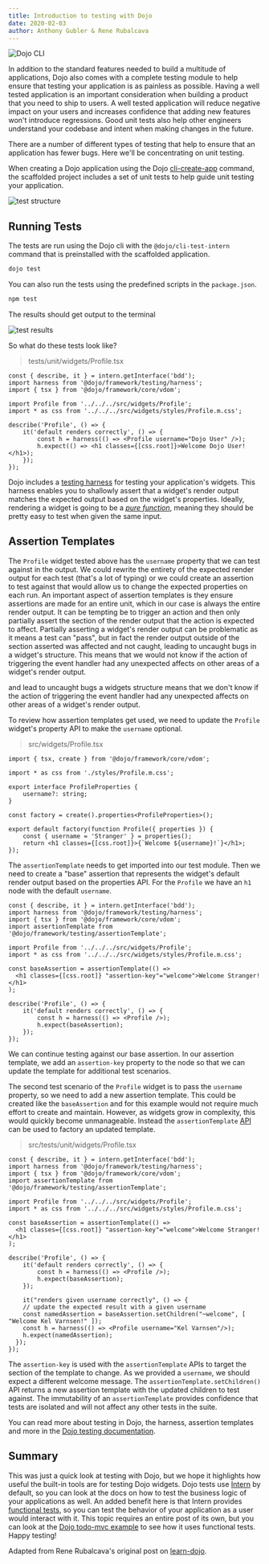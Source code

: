 ```yaml
---
title: Introduction to testing with Dojo
date: 2020-02-03
author: Anthony Gubler & Rene Rubalcava
---
```


![Dojo CLI](assets/blog/introduction-to-testing-with-dojo/featured.svg)

<!-- more -->

In addition to the standard features needed to build a multitude of applications, Dojo also comes with a complete testing module to help ensure that testing your application is as painless as possible. Having a well tested application is an important consideration when building a product that you need to ship to users. A well tested application will reduce negative impact on your users and increases confidence that adding new features won't introduce regressions. Good unit tests also help other engineers understand your codebase and intent when making changes in the future.

There are a number of different types of testing that help to ensure that an application has fewer bugs. Here we'll be concentrating on unit testing.

When creating a Dojo application using the Dojo [cli-create-app](https://dojo.io/blog/dojo-cli-template-app) command, the scaffolded project includes a set of unit tests to help guide unit testing your application.

![test structure](assets/blog/introduction-to-testing-with-dojo/test-structure.png)

## Running Tests

The tests are run using the Dojo cli with the `@dojo/cli-test-intern` command that is preinstalled with the scaffolded application.

```bash
dojo test
```

You can also run the tests using the predefined scripts in the `package.json`.

```bash
npm test
```

The results should get output to the terminal

![test results](assets/blog/introduction-to-testing-with-dojo/test-results.png)

So what do these tests look like?

> tests/unit/widgets/Profile.tsx

```tsx
const { describe, it } = intern.getInterface('bdd');
import harness from '@dojo/framework/testing/harness';
import { tsx } from '@dojo/framework/core/vdom';

import Profile from '../../../src/widgets/Profile';
import * as css from '../../../src/widgets/styles/Profile.m.css';

describe('Profile', () => {
	it('default renders correctly', () => {
		const h = harness(() => <Profile username="Dojo User" />);
		h.expect(() => <h1 classes={[css.root]}>Welcome Dojo User!</h1>);
	});
});
```

Dojo includes a [testing harness](https://dojo.io/learn/testing/dojo-test-harness) for testing your application's widgets. This harness enables you to shallowly assert that a widget's render output matches the expected output based on the widget's properties. Ideally, rendering a widget is going to be a _[pure function](https://github.com/MostlyAdequate/mostly-adequate-guide/blob/master/ch03.md#chapter-03-pure-happiness-with-pure-functions)_, meaning they should be pretty easy to test when given the same input. 

## Assertion Templates

The `Profile` widget tested above has the `username` property that we can test against in the output. We could rewrite the entirety of the expected render output for each test (that's a lot of typing) or we could create an assertion to test against that would allow us to change the expected properties on each run. An important aspect of assertion templates is they ensure assertions are made for an entire unit, which in our case is always the entire render output. It can be tempting be to trigger an action and then only partially assert the section of the render output that the action is expected to affect. Partially asserting a widget's render output can be problematic as it means a test can "pass", but in fact the render output outside of the section asserted was affected and not caught, leading to uncaught bugs in a widget's structure. This means that we would not know if the action of triggering the event handler had any unexpected affects on other areas of a widget's render output.

and lead to uncaught bugs  a widgets structure means that we don't know if the action of triggering the event handler had any unexpected affects on other areas of a widget's render output.

To review how assertion templates get used, we need to update the `Profile` widget's property API to make the `username` optional.

> src/widgets/Profile.tsx

```tsx
import { tsx, create } from '@dojo/framework/core/vdom';

import * as css from './styles/Profile.m.css';

export interface ProfileProperties {
	username?: string;
}

const factory = create().properties<ProfileProperties>();

export default factory(function Profile({ properties }) {
	const { username = 'Stranger' } = properties();
	return <h1 classes={[css.root]}>{`Welcome ${username}!`}</h1>;
});
```

The `assertionTemplate` needs to get imported into our test module. Then we need to create a "base" assertion that represents the widget's default render output based on the properties API. For the `Profile` we have an `h1` node with the default `username`.

```tsx
const { describe, it } = intern.getInterface('bdd');
import harness from '@dojo/framework/testing/harness';
import { tsx } from '@dojo/framework/core/vdom';
import assertionTemplate from '@dojo/framework/testing/assertionTemplate';

import Profile from '../../../src/widgets/Profile';
import * as css from '../../../src/widgets/styles/Profile.m.css';

const baseAssertion = assertionTemplate(() =>
  <h1 classes={[css.root]} "assertion-key"="welcome">Welcome Stranger!</h1>
);

describe('Profile', () => {
	it('default renders correctly', () => {
		const h = harness(() => <Profile />);
		h.expect(baseAssertion);
	});
});
```

We can continue testing against our base assertion. In our assertion template, we add an `assertion-key` property to the node so that we can update the template for additional test scenarios.

The second test scenario of the `Profile` widget is to pass the `username` property, so we need to add a new assertion template. This could be created like the `baseAssertion` and for this example would not require much effort to create and maintain. However, as widgets grow in complexity, this would quickly become unmanageable. Instead the `assertionTemplate` [API](https://dojo.io/learn/testing/assertion-templates) can be used to factory an updated template.

> src/tests/unit/widgets/Profile.tsx

```tsx
const { describe, it } = intern.getInterface('bdd');
import harness from '@dojo/framework/testing/harness';
import { tsx } from '@dojo/framework/core/vdom';
import assertionTemplate from '@dojo/framework/testing/assertionTemplate';

import Profile from '../../../src/widgets/Profile';
import * as css from '../../../src/widgets/styles/Profile.m.css';

const baseAssertion = assertionTemplate(() =>
  <h1 classes={[css.root]} "assertion-key"="welcome">Welcome Stranger!</h1>
);

describe('Profile', () => {
	it('default renders correctly', () => {
		const h = harness(() => <Profile />);
		h.expect(baseAssertion);
	});

    it("renders given username correctly", () => {
    // update the expected result with a given username
    const namedAssertion = baseAssertion.setChildren("~welcome", [ "Welcome Kel Varnsen!" ]);
    const h = harness(() => <Profile username="Kel Varnsen"/>);
    h.expect(namedAssertion);
  });
});
```

The `assertion-key` is used with the `assertionTemplate` APIs to target the section of the template to change. As we provided a `username`, we should expect a different welcome message. The `assertionTemplate.setChildren()` API returns a new assertion template with the updated children to test against. The immutability of an `assertionTemplate` provides confidence that tests are isolated and will not affect any other tests in the suite.

You can read more about testing in Dojo, the harness, assertion templates and more in the [Dojo testing documentation](https://dojo.io/learn/testing).

## Summary

This was just a quick look at testing with Dojo, but we hope it highlights how useful the built-in tools are for testing Dojo widgets. Dojo tests use [Intern](https://theintern.io/) by default, so you can look at the docs on how to test the business logic of your applications as well. An added benefit here is that Intern provides [functional tests](https://theintern.io/docs.html#Intern/4/docs/docs%2Fwriting_tests.md/functional-tests), so you can test the behavior of your application as a user would interact with it. This topic requires an entire post of its own, but you can look at the [Dojo todo-mvc example](https://github.com/dojo/examples/tree/master/todo-mvc) to see how it uses functional tests. Happy testing!

Adapted from Rene Rubalcava's original post on [learn-dojo](https://learn-dojo.com/testing-with-dojo/).
